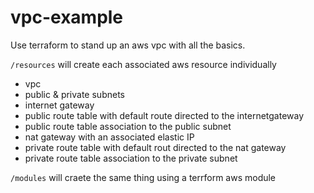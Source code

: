 # vpc-example

Use terraform to stand up an aws vpc with all the basics. 

`/resources` will create each associated aws resource individually

- vpc
- public & private subnets
- internet gateway 
- public route table with default route directed to the internetgateway
- public route table association to the public subnet
- nat gateway with an associated elastic IP
- private route table with default rout directed to the nat gateway
- private route table association to the private subnet

`/modules` will craete the same thing using a terrform aws module

